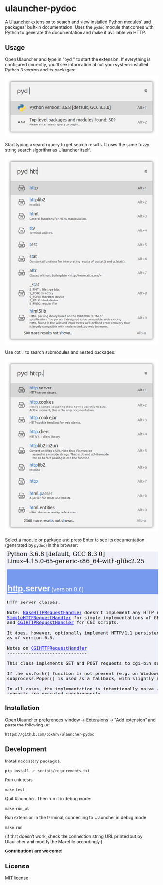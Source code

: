 # ulauncher-pydoc

A [Ulauncher](https://ulauncher.io/) extension to search and view installed Python modules' and packages' built-in documentation. Uses the `pydoc` module that comes with Python to generate the documentation and make it available via HTTP.


## Usage

Open Ulauncher and type in "pyd " to start the extension. If everything is configured correctly, you'll see information about your system-installed Python 3 version and its packages:

![All modules, no query](images/screenshots/empty-query.png)

Start typing a search query to get search results. It uses the same fuzzy string search algorithm as Ulauncher itself.

![Query 1](images/screenshots/search-query1.png)

Use dot `.` to search submodules and nested packages:

![Query 2](images/screenshots/search-query2.png)

Select a module or package and press Enter to see its documentation (generated by `pydoc`) in the browser:

![View documentation](images/screenshots/view-documentation.png)


## Installation

Open Ulauncher preferences window -> Extensions -> "Add extension" and paste the following url:

```
https://github.com/pbkhrv/ulauncher-pydoc
```


## Development

Install necessary packages:

`pip install -r scripts/requirements.txt`

Run unit tests:

`make test`

Quit Ulauncher. Then run it in debug mode:

`make run_ul`

Run extension in the terminal, connecting to Ulauncher in debug mode:

`make run`

(if that doesn't work, check the connection string URL printed out by Ulauncher and modify the Makefile accordingly.)

**Contributions are welcome!**

## License

[MIT license](LICENSE)
